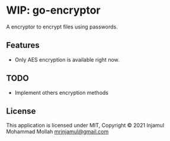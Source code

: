 # WIP: go-encryptor

A encryptor to encrypt files using passwords.

## Features

- Only AES encryption is available right now.

## TODO

- Implement others encryption methods

## License

This application is licensed under MIT, Copyright © 2021 Injamul Mohammad Mollah <mrinjamul@gmail.com>
